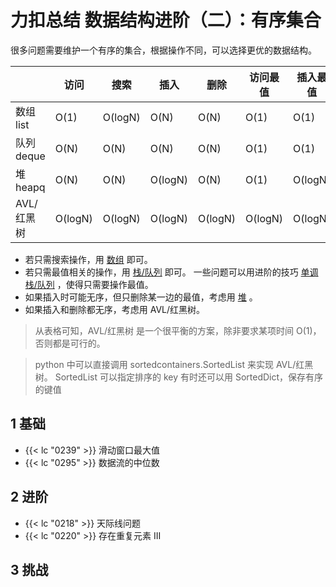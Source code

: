 # 力扣总结 数据结构进阶（二）：有序集合


很多问题需要维护一个有序的集合，根据操作不同，可以选择更优的数据结构。

|             | 访问    |  搜索     | 插入     | 删除    | 访问最值   | 插入最值 | 删除最值 |
| ------      | ----   | ----    | ----     | ----    | ----     |  ----      |----    |
| 数组 list    | O(1)   | O(logN) | O(N)     | O(N)    |  O(1)    | O(1)       | O(1)   | 
| 队列 deque   | O(N)   | O(N)    | O(N)     | O(N)    |  O(1)    | O(1)       | O(1)   | 
| 堆  heapq    | O(N)   | O(N)    | O(logN)  | O(N)    |  O(1)    | O(logN)    | O(logN) |
| AVL/红黑树   | O(logN) | O(logN) | O(logN)  | O(logN) |  O(logN) | O(logN)   | O(logN) |

- 若只需搜索操作，用 [数组](/algorithm-array) 即可。
- 若只需最值相关的操作，用 [栈/队列](/algorithm-stack) 即可。
一些问题可以用进阶的技巧 [单调栈/队列](/algorithm-monotonic_stack) ，使得只需要操作最值。
- 如果插入时可能无序，但只删除某一边的最值，考虑用 [堆](/algorithm-heap) 。
- 如果插入和删除都无序，考虑用 AVL/红黑树。

> 从表格可知，AVL/红黑树 是一个很平衡的方案，除非要求某项时间 O(1)，否则都是可行的。

> python 中可以直接调用 sortedcontainers.SortedList 来实现 AVL/红黑树。
> SortedList 可以指定排序的 key
> 有时还可以用 SortedDict，保存有序的键值

## 1 基础

- {{< lc "0239" >}} 滑动窗口最大值
- {{< lc "0295" >}} 数据流的中位数

## 2 进阶

- {{< lc "0218" >}} 天际线问题
- {{< lc "0220" >}} 存在重复元素 III


## 3 挑战



